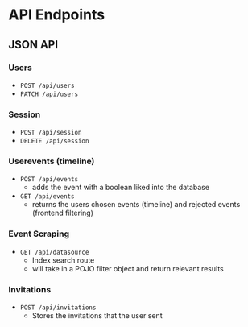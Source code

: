# API Endpoints

## JSON API

### Users

- `POST /api/users`
- `PATCH /api/users`

### Session

- `POST /api/session`
- `DELETE /api/session`

### Userevents (timeline)

- `POST /api/events`
  - adds the event with a boolean liked into the database
- `GET /api/events`
  - returns the users chosen events (timeline) and rejected events (frontend filtering)

### Event Scraping

- `GET /api/datasource`
  - Index search route
  - will take in a POJO filter object and return relevant results

### Invitations

- `POST /api/invitations`
  - Stores the invitations that the user sent
